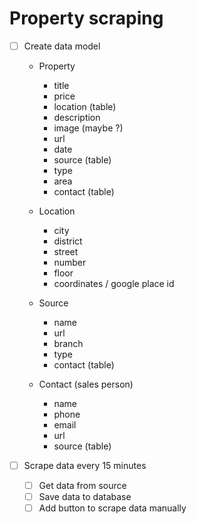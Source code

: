 # Property scraping

- [ ] Create data model

  - Property
    - title
    - price
    - location (table)
    - description
    - image (maybe ?)
    - url
    - date
    - source (table)
    - type
    - area
    - contact (table)

  - Location
    - city
    - district
    - street
    - number
    - floor
    - coordinates / google place id

  - Source
    - name
    - url
    - branch
    - type
    - contact (table)

  - Contact (sales person)
    - name
    - phone
    - email
    - url
    - source (table)

- [ ] Scrape data every 15 minutes
  - [ ] Get data from source
  - [ ] Save data to database
  - [ ] Add button to scrape data manually

